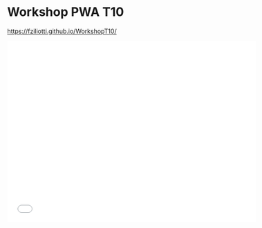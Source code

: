 # Workshop PWA T10

https://fziliotti.github.io/WorkshopT10/


<iframe src="//slides.com/fziliotti/deck-11/embed" width="576" height="420" scrolling="no" frameborder="0" webkitallowfullscreen mozallowfullscreen allowfullscreen></iframe>
